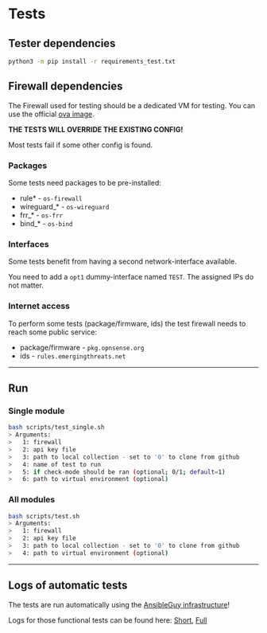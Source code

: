 # Tests

## Tester dependencies

```bash
python3 -m pip install -r requirements_test.txt
```

## Firewall dependencies

The Firewall used for testing should be a dedicated VM for testing. You can use the official [ova image](https://docs.opnsense.org/manual/how-tos/installova.html).

**THE TESTS WILL OVERRIDE THE EXISTING CONFIG!**

Most tests fail if some other config is found.

### Packages

Some tests need packages to be pre-installed:

* rule* -  `os-firewall`
* wireguard_* - `os-wireguard`
* frr_* - `os-frr`
* bind_* - `os-bind`

### Interfaces

Some tests benefit from having a second network-interface available.

You need to add a `opt1` dummy-interface named `TEST`. The assigned IPs do not matter.

### Internet access

To perform some tests (package/firmware, ids) the test firewall needs to reach some public service:

* package/firmware - `pkg.opnsense.org`
* ids - `rules.emergingthreats.net`

----

## Run

### Single module

```bash
bash scripts/test_single.sh
> Arguments:
>   1: firewall
>   2: api key file
>   3: path to local collection - set to '0' to clone from github
>   4: name of test to run
>   5: if check-mode should be ran (optional; 0/1; default=1)
>   6: path to virtual environment (optional)
```

### All modules

```bash
bash scripts/test.sh
> Arguments:
>   1: firewall
>   2: api key file
>   3: path to local collection - set to '0' to clone from github
>   4: path to virtual environment (optional)
```

----

## Logs of automatic tests

The tests are run automatically using the [AnsibleGuy infrastructure](https://github.com/ansibleguy/_meta_cicd)!

Logs for those functional tests can be found here: [Short](https://badges.ansibleguy.net/log/collection_opnsense_test_short.log), [Full](https://badges.ansibleguy.net/log/collection_opnsense_test.log)
